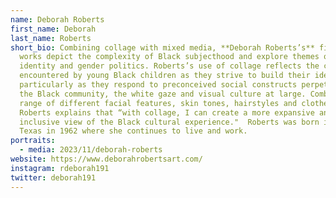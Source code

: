 ```yaml
---
name: Deborah Roberts
first_name: Deborah
last_name: Roberts
short_bio: Combining collage with mixed media, **Deborah Roberts’s** figurative
  works depict the complexity of Black subjecthood and explore themes of race,
  identity and gender politics. Roberts’s use of collage reflects the challenges
  encountered by young Black children as they strive to build their identity,
  particularly as they respond to preconceived social constructs perpetuated by
  the Black community, the white gaze and visual culture at large. Combining a
  range of different facial features, skin tones, hairstyles and clothes,
  Roberts explains that “with collage, I can create a more expansive and
  inclusive view of the Black cultural experience."  Roberts was born in Austin,
  Texas in 1962 where she continues to live and work.
portraits:
  - media: 2023/11/deborah-roberts
website: https://www.deborahrobertsart.com/
instagram: rdeborah191
twitter: deborah191
---
```

